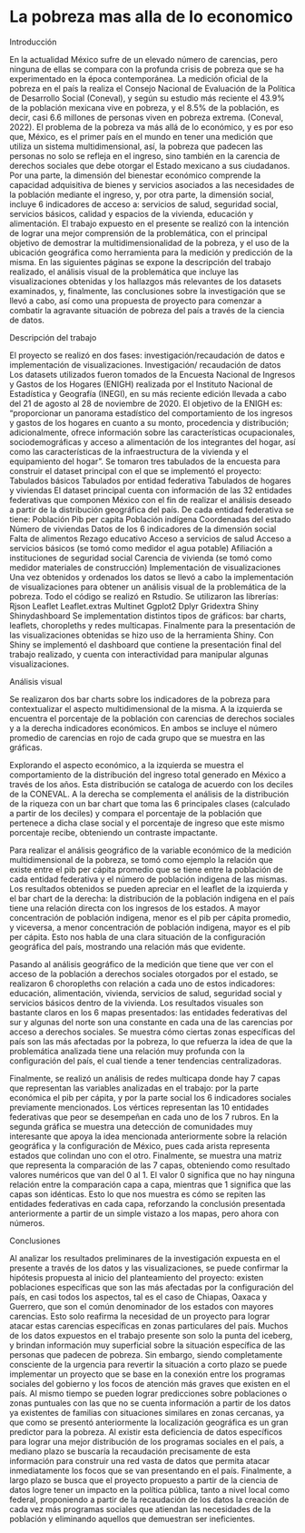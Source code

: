 # La pobreza mas alla de lo economico

Introducción

En la actualidad México sufre de un elevado número de carencias, pero ninguna de ellas se compara con la profunda crisis de pobreza que se ha experimentado en la época contemporánea. La medición oficial de la pobreza en el país la realiza el Consejo Nacional de Evaluación de la Política de Desarrollo Social (Coneval), y según su estudio más reciente el 43.9% de la población mexicana vive en pobreza, y el 8.5% de la población, es decir, casi 6.6 millones de personas viven en pobreza extrema.  (Coneval, 2022). El problema de la pobreza va más allá de lo económico, y es por eso que, México, es el primer país en el mundo en tener una medición que utiliza un sistema multidimensional, así, la pobreza que padecen las personas no solo se refleja en el ingreso, sino también en la carencia de derechos sociales que debe otorgar el Estado mexicano a sus ciudadanos. Por una parte, la dimensión del bienestar económico comprende la capacidad adquisitiva de bienes y servicios asociados a las necesidades de la población mediante el ingreso, y, por otra parte, la dimensión social, incluye 6 indicadores de acceso a: servicios de salud, seguridad social, servicios básicos, calidad y espacios de la vivienda, educación y alimentación. 
El trabajo expuesto en el presente se realizó con la intención de lograr una mejor comprensión de la problemática, con el principal objetivo de demostrar la multidimensionalidad de la pobreza, y el uso de la ubicación geográfica como herramienta para la medición y predicción de la misma. En las siguientes páginas se expone la descripción del trabajo realizado, el análisis visual de la problemática que incluye las visualizaciones obtenidas y los hallazgos más relevantes de los datasets examinados, y, finalmente, las conclusiones sobre la investigación que se llevó a cabo, así como una propuesta de proyecto para comenzar a combatir la agravante situación de pobreza del país a través de la ciencia de datos.

Descripción del trabajo

El proyecto se realizó en dos fases: investigación/recaudación de datos e implementación de visualizaciones.
Investigación/ recaudación de datos
Los datasets utilizados fueron tomados de la Encuesta Nacional de Ingresos y Gastos de los Hogares (ENIGH) realizada por el Instituto Nacional de Estadística y Geografía (INEGI), en su más reciente edición llevada a cabo del 21 de agosto al 28 de noviembre de 2020. El objetivo de la ENIGH es:  “proporcionar un panorama estadístico del comportamiento de los ingresos y gastos de los hogares en cuanto a su monto, procedencia y distribución; adicionalmente, ofrece información sobre las características ocupacionales, sociodemográficas y acceso a alimentación de los integrantes del hogar, así como las características de la infraestructura de la vivienda y el equipamiento del hogar”. 
Se tomaron tres tabulados de la encuesta para construir el dataset principal con el que se implementó el proyecto:
Tabulados básicos
Tabulados por entidad federativa
Tabulados de hogares y viviendas
El dataset principal cuenta con información de las 32 entidades federativas que componen México con el fin de realizar el análisis deseado a partir de la distribución geográfica del país. De cada entidad federativa se tiene:
Población
Pib per capita
Población indígena
Coordenadas del estado
Número de viviendas
Datos de los 6 indicadores de la dimensión social
Falta de alimentos
Rezago educativo
Acceso a servicios de salud
Acceso a servicios básicos (se tomó como medidor el agua potable)
Afiliación a instituciones de seguridad social
Carencia de vivienda (se tomó como medidor materiales de construcción)
Implementación de visualizaciones
Una vez obtenidos y ordenados los datos se llevó a cabo la implementación de visualizaciones para obtener un análisis visual de la problemática de la pobreza. Todo el código se realizó en Rstudio. Se utilizaron las librerías:
Rjson
Leaflet
Leaflet.extras
Multinet
Ggplot2
Dplyr
Gridextra
Shiny
Shinydashboard
Se implementation distintos tipos de gráficos: bar charts, leaflets, choropleths y redes multicapas. Finalmente para la presentación de las visualizaciones obtenidas se hizo uso de la herramienta Shiny. Con Shiny se implementó el dashboard que contiene la presentación final del trabajo realizado, y cuenta con interactividad para manipular algunas visualizaciones.

Análisis visual

Se realizaron dos bar charts sobre los indicadores de la pobreza para contextualizar el  aspecto multidimensional de la misma. A la izquierda se encuentra el porcentaje de la población con carencias de derechos sociales y a la derecha indicadores económicos. En ambos se incluye el número promedio de carencias en rojo de cada grupo que se muestra en las gráficas. 

Explorando el aspecto económico, a la izquierda se muestra el comportamiento de la distribución del ingreso total generado en México a través de los años. Esta distribución se cataloga de acuerdo con los deciles de la CONEVAL. A la derecha se complementa el análisis de la distribución de la riqueza con un bar chart que toma las 6 principales clases (calculado a partir de los deciles) y compara el porcentaje de la población que pertenece a dicha clase social y el porcentaje de ingreso que este mismo porcentaje recibe, obteniendo un contraste impactante.

Para realizar el análisis geográfico de la variable económico de la medición multidimensional de la pobreza, se tomó como ejemplo la relación que existe entre el pib per cápita promedio que se tiene entre la población de cada entidad federativa y el número de población indigena de las mismas. Los resultados obtenidos se pueden apreciar en el leaflet de la izquierda y el bar chart de la derecha: la distribución de la población indigena en el país tiene una relación directa con los ingresos de los estados. A mayor concentración de población indigena, menor es el pib per cápita promedio, y viceversa, a menor concentración de población indigena, mayor es el pib per cápita. Esto nos habla de una clara situación de la configuración geográfica del país, mostrando una relación más que evidente.



Pasando al análisis geográfico de la medición que tiene que ver con el acceso de la población a derechos sociales otorgados por el estado, se realizaron 6 choropleths con relación a cada uno de estos indicadores: educación, alimentación, vivienda, servicios de salud, seguridad social y servicios básicos dentro de la vivienda. Los resultados visuales son bastante claros en los 6 mapas presentados: las entidades federativas del sur y algunas del norte son una constante en cada una de las carencias por acceso a derechos sociales. Se muestra cómo ciertas zonas específicas del país son las más afectadas por la pobreza, lo que refuerza la idea de que la problemática analizada tiene una relación muy profunda con la configuración del país, el cual tiende a tener tendencias centralizadoras.



Finalmente, se realizó un análisis de redes multicapa donde hay 7 capas que representan las variables analizadas en el trabajo: por la parte económica el pib per cápita, y por la parte social los 6 indicadores sociales previamente mencionados. Los vértices representan las 10 entidades federativas que peor se desempeñan en cada uno de los 7 rubros. En la segunda gráfica se muestra una detección de comunidades muy interesante que apoya la idea mencionada anteriormente sobre la relación geográfica y la configuración de México, pues cada arista representa estados que colindan uno con el otro. Finalmente, se muestra una matriz que representa la comparación de las 7 capas, obteniendo como resultado valores numéricos que van del 0 al 1. El valor 0 significa que no hay ninguna relación entre la comparación capa a capa, mientras que 1 significa que las capas son idénticas. Esto lo que nos muestra es cómo se repiten las entidades federativas en cada capa, reforzando la conclusión presentada anteriormente  a partir de un simple vistazo a los mapas, pero ahora con números.

Conclusiones

Al analizar los resultados preliminares de la investigación expuesta en el presente a través de los datos y las visualizaciones, se puede confirmar la hipótesis propuesta al inicio del planteamiento del proyecto: existen poblaciones específicas que son las más afectadas por la configuración del país, en casi todos los aspectos, tal es el caso de Chiapas, Oaxaca y Guerrero, que son el común denominador de los estados con mayores carencias. Esto solo reafirma la necesidad de un proyecto para lograr atacar estas carencias específicas en zonas particulares del país. 
Muchos de los datos expuestos en el trabajo presente son solo la punta del iceberg, y brindan información muy superficial sobre la situación específica de las personas que padecen de pobreza. Sin embargo, siendo completamente consciente de la urgencia para revertir la situación a corto plazo se puede implementar un proyecto que se base en la conexión entre los programas sociales del gobierno y los focos de atención más graves que existen en el país. Al mismo tiempo se pueden lograr predicciones sobre poblaciones o zonas puntuales con las que no se cuenta información a partir de los datos ya existentes de familias con situaciones similares en zonas cercanas, ya que como se presentó anteriormente la localización geográfica es un gran predictor para la pobreza.
Al existir esta deficiencia de datos específicos para lograr una mejor distribución de los programas sociales en el país, a mediano plazo se buscaría la recaudación precisamente de esta información para construir una red vasta de datos que permita atacar inmediatamente los focos que se van presentando en el país.
Finalmente, a largo plazo se busca que el proyecto propuesto a partir de la ciencia de datos logre tener un impacto en la política pública, tanto a nivel local como federal, proponiendo a partir de la recaudación de los datos la creación de cada vez más programas sociales que atiendan las necesidades de la población y eliminando aquellos que demuestran ser ineficientes.
